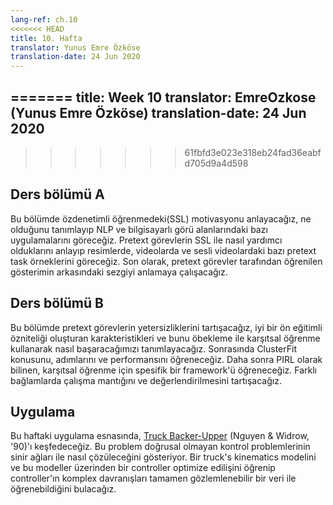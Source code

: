 ```yaml
---
lang-ref: ch.10
<<<<<<< HEAD
title: 10. Hafta
translator: Yunus Emre Özköse
translation-date: 24 Jun 2020
---
```


<!--
title: Week10
-->
=======
title: Week 10
translator: EmreOzkose (Yunus Emre Özköse)
translation-date: 24 Jun 2020
---

>>>>>>> 61fbfd3e023e318eb24fad36eabfd705d9a4d598

## Ders bölümü A

Bu bölümde özdenetimli öğrenmedeki(SSL) motivasyonu anlayacağız, ne olduğunu tanımlayıp NLP ve bilgisayarlı görü alanlarındaki bazı uygulamalarını göreceğiz. Pretext görevlerin SSL ile nasıl yardımcı olduklarını anlayıp resimlerde, videolarda ve sesli videolardaki bazı pretext task örneklerini göreceğiz. Son olarak, pretext görevler tarafından öğrenilen gösterimin arkasındaki sezgiyi anlamaya çalışacağız.


## Ders bölümü B

Bu bölümde pretext görevlerin yetersizliklerini tartışacağız, iyi bir ön eğitimli özniteliği oluşturan karakteristikleri ve bunu öbekleme ile karşıtsal öğrenme kullanarak nasıl başaracağımızı tanımlayacağız. Sonrasında ClusterFit konusunu, adımlarını ve performansını öğreneceğiz. Daha sonra PIRL olarak bilinen, karşıtsal öğrenme için spesifik bir framework'ü öğreneceğiz. Farklı bağlamlarda çalışma mantığını ve değerlendirilmesini tartışacağız.

## Uygulama

Bu haftaki uygulama esnasında, [Truck Backer-Upper](http://neuro.bstu.by/ai/To-dom/My_research/Papers-2.1-done/RL-sparce-reward/9/Ref/truckbackerupper.pdf) (Nguyen & Widrow, '90)'ı keşfedeceğiz. Bu problem doğrusal olmayan kontrol problemlerinin sinir ağları ile nasıl çözüleceğini gösteriyor. Bir truck's kinematics modelini ve bu modeller üzerinden bir controller optimize edilişini öğrenip controller'ın komplex davranışları tamamen gözlemlenebilir bir veri ile öğrenebildiğini bulacağız.